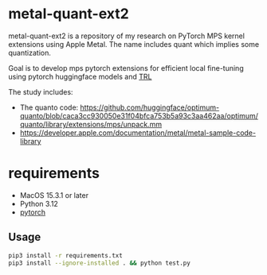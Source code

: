 # metal-quant-ext2
metal-quant-ext2 is a repository of my research on PyTorch MPS kernel extensions using Apple Metal. The name includes quant which implies some quantization.

Goal is to develop mps pytorch extensions for efficient local fine-tuning using pytorch huggingface models and [TRL](https://huggingface.co/docs/trl/en/sft_trainer)

The study includes:
- The quanto code:
https://github.com/huggingface/optimum-quanto/blob/caca3cc930050e31f04bfca753b5a93c3aa462aa/optimum/quanto/library/extensions/mps/unpack.mm
- https://developer.apple.com/documentation/metal/metal-sample-code-library


# requirements
- MacOS 15.3.1 or later
- Python 3.12
- [pytorch](https://pytorch.org/get-started/locally/)


## Usage
``` bash
pip3 install -r requirements.txt
pip3 install --ignore-installed . && python test.py
```
